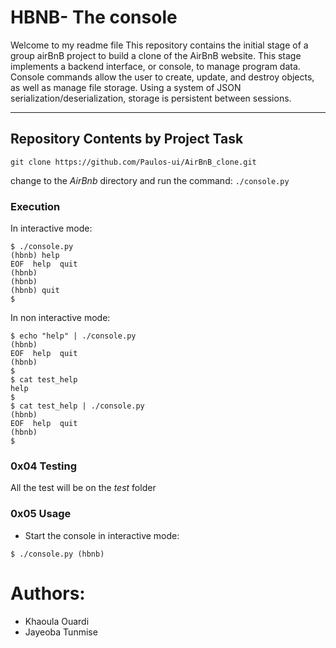 # HBNB- The console
Welcome to my readme file
This repository contains the initial stage of a group airBnB project to build a clone of the AirBnB website. This stage implements a backend interface, or console, to manage program data. Console commands allow the user to create, update, and destroy objects, as well as manage file storage. Using a system of JSON serialization/deserialization, storage is persistent between sessions.


------------------------------------------------------------------------------------------------------------------------------------------------------------------------

## Repository Contents by Project Task



``` git clone https://github.com/Paulos-ui/AirBnB_clone.git ```

change to the *AirBnb* directory and run the command:
` ./console.py `

### Execution

In interactive mode:
```
$ ./console.py
(hbnb) help
EOF  help  quit
(hbnb)
(hbnb)
(hbnb) quit
$
```

In non interactive mode:

```
$ echo "help" | ./console.py
(hbnb)
EOF  help  quit
(hbnb) 
$
$ cat test_help
help
$
$ cat test_help | ./console.py
(hbnb)
EOF  help  quit
(hbnb) 
$
```
### 0x04 Testing

All the test will be on the *test* folder

### 0x05 Usage

+ Start the console in interactive mode:

`$ ./console.py
(hbnb)`

# Authors:
* Khaoula Ouardi
* Jayeoba Tunmise
